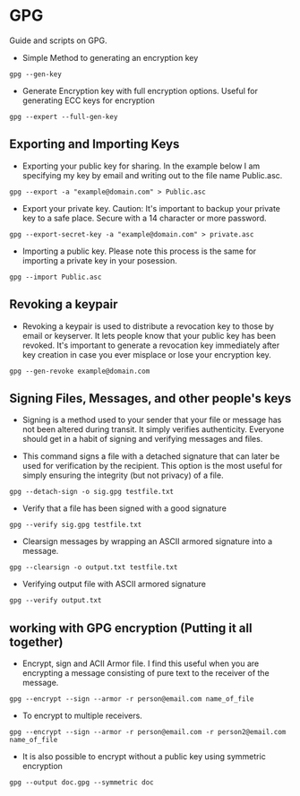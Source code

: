 # GPG
Guide and scripts on GPG.

- Simple Method to generating an encryption key
```
gpg --gen-key
```
- Generate Encryption key with full encryption options. Useful for generating ECC keys for encryption

```
gpg --expert --full-gen-key
```
## Exporting and Importing Keys
- Exporting your public key for sharing. In the example below I am specifying my key by email and writing out to the file name Public.asc.
```
gpg --export -a "example@domain.com" > Public.asc
```
- Export your private key. Caution: It's important to backup your private key to a safe place. Secure with a 14 character or more password.
```
gpg --export-secret-key -a "example@domain.com" > private.asc
```
- Importing a public key. Please note this process is the same for importing a private key in your posession.
```
gpg --import Public.asc
```
## Revoking a keypair
- Revoking a keypair is used to distribute a revocation key to those by email or keyserver. It lets people know that your public key has been revoked. 
It's important to generate a revocation key immediately after key creation in case you ever misplace or lose your encryption key.
```
gpg --gen-revoke example@domain.com
```
## Signing Files, Messages, and other people's keys
- Signing is a method used to your sender that your file or message has not been altered during transit. It simply verifies
authenticity. Everyone should get in a habit of signing and verifying messages and files. 

- This command signs a file with a detached signature that can later be used for verification by the recipient. 
This option is the most useful for simply ensuring the integrity (but not privacy) of a file.
```
gpg --detach-sign -o sig.gpg testfile.txt
```
- Verify that a file has been signed with a good signature
```
gpg --verify sig.gpg testfile.txt
```
- Clearsign messages by wrapping an ASCII armored signature into a message. 
```
gpg --clearsign -o output.txt testfile.txt
```
- Verifying output file with ASCII armored signature
```
gpg --verify output.txt
```
## working with GPG encryption (Putting it all together)
- Encrypt, sign and ACII Armor file. I find this useful when you are encrypting a message consisting of pure text to the receiver of the message. 
```
gpg --encrypt --sign --armor -r person@email.com name_of_file
```
- To encrypt to multiple receivers. 
```
gpg --encrypt --sign --armor -r person@email.com -r person2@email.com name_of_file
```
- It is also possible to encrypt without a public key using symmetric encryption
```
gpg --output doc.gpg --symmetric doc
